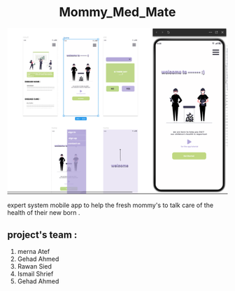 <h1 align="center" id="title">Mommy_Med_Mate</h1>

<p align="center"><img src="https://github.com/mernaatef28/app_project1/blob/main/Screenshot 2024-03-08 235452.png?raw=true" alt="project-image"></p>

<p id="description">expert system mobile app to help the fresh mommy's to talk care of the health of their new born .</p>

<h2>project's team :</h2>

1) merna Atef 
2) Gehad Ahmed 
3) Rawan Sied
4) Ismail Shrief 
5) Gehad Ahmed
